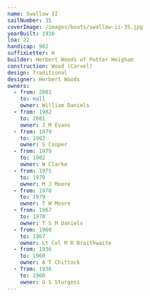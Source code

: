 ```yaml
---
name: Swallow II
sailNumber: 35
coverImage: /images/boats/swallow-ii-35.jpg
yearBuilt: 1936
loa: 22
handicap: 902
suffixLetter: H
builder: Herbert Woods of Potter Heigham
construction: Wood (Carvel)
design: Traditional
designer: Herbert Woods
owners:
  - from: 2001
    to: null
    owner: William Daniels
  - from: 1982
    to: 2001
    owner: J M Evans
  - from: 1979
    to: 1982
    owner: S Cooper
  - from: 1979
    to: 1982
    owner: W Clarke
  - from: 1975
    to: 1979
    owner: M J Moore
  - from: 1970
    to: 1979
    owner: T W Moore
  - from: 1967
    to: 1970
    owner: T S M Daniels
  - from: 1960
    to: 1967
    owner: Lt Col M R Braithwaite
  - from: 1936
    to: 1960
    owner: A T Chittock
  - from: 1936
    to: 1960
    owner: G S Sturgess
---
```

